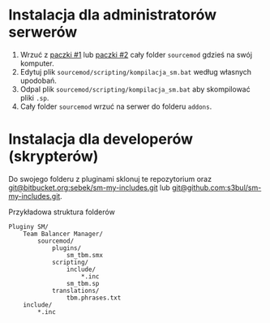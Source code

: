 # Instalacja dla administratorów serwerów #
1. Wrzuć z [paczki #1](https://bitbucket.org/sebek/sm-team-balancer-manager/get/master.zip) lub [paczki #2](https://github.com/s3bul/sm-team-balancer-manager/archive/master.zip) cały folder `sourcemod` gdzieś na swój komputer.
2. Edytuj plik `sourcemod/scripting/kompilacja_sm.bat` według własnych upodobań.
3. Odpal plik `sourcemod/scripting/kompilacja_sm.bat` aby skompilować pliki `.sp`.
4. Cały folder `sourcemod` wrzuć na serwer do folderu `addons`.

# Instalacja dla developerów (skrypterów) #
Do swojego folderu z pluginami sklonuj te repozytorium oraz [git@bitbucket.org:sebek/sm-my-includes.git](https://bitbucket.org/sebek/sm-my-includes) lub [git@github.com:s3bul/sm-my-includes.git](https://github.com/s3bul/sm-my-includes).

Przykładowa struktura folderów

	Pluginy SM/
		Team Balancer Manager/
			sourcemod/
				plugins/
					sm_tbm.smx
				scripting/
					include/
						*.inc
					sm_tbm.sp
				translations/
					tbm.phrases.txt
		include/
			*.inc
